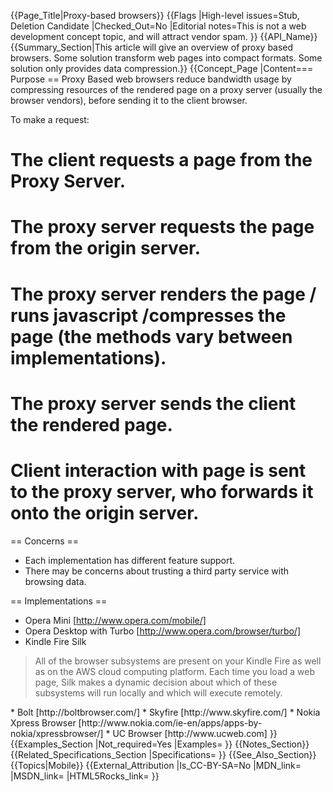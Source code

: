 {{Page_Title|Proxy-based browsers}}
{{Flags
|High-level issues=Stub, Deletion Candidate
|Checked_Out=No
|Editorial notes=This is not a web development concept topic, and will attract vendor spam.
}}
{{API_Name}}
{{Summary_Section|This article will give an overview of proxy based browsers. Some solution transform web pages into compact formats. Some solution only provides data compression.}}
{{Concept_Page
|Content=== Purpose ==
Proxy Based web browsers reduce bandwidth usage by compressing resources of the rendered page on a proxy server (usually the browser vendors), before sending it to the client browser.

To make a request:
# The client requests a page from the Proxy Server.
# The proxy server requests the page from the origin server.
# The proxy server renders the page / runs javascript /compresses the page (the methods vary between implementations).
# The proxy server sends the client the rendered page.
# Client interaction with page is sent to the proxy server, who forwards it onto the origin server.

== Concerns ==
* Each implementation has different feature support.
* There may be concerns about trusting a third party service with browsing data.


== Implementations ==
* Opera Mini [http://www.opera.com/mobile/]
* Opera Desktop with Turbo [http://www.opera.com/browser/turbo/]
* Kindle Fire Silk
<blockquote>All of the browser subsystems are present on your Kindle Fire as well as on the AWS cloud computing platform.  Each time you load a web page, Silk makes a dynamic decision about which of these subsystems will run locally and which will execute remotely.</blockquote>
* Bolt [http://boltbrowser.com/]
* Skyfire [http://www.skyfire.com/]
* Nokia Xpress Browser [http://www.nokia.com/ie-en/apps/apps-by-nokia/xpressbrowser/]
* UC Browser [http://www.ucweb.com]
}}
{{Examples_Section
|Not_required=Yes
|Examples=
}}
{{Notes_Section}}
{{Related_Specifications_Section
|Specifications=
}}
{{See_Also_Section}}
{{Topics|Mobile}}
{{External_Attribution
|Is_CC-BY-SA=No
|MDN_link=
|MSDN_link=
|HTML5Rocks_link=
}}